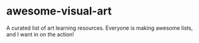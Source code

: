 # awesome-visual-art
A curated list of art learning resources. Everyone is making awesome lists, and I want in on the action!
